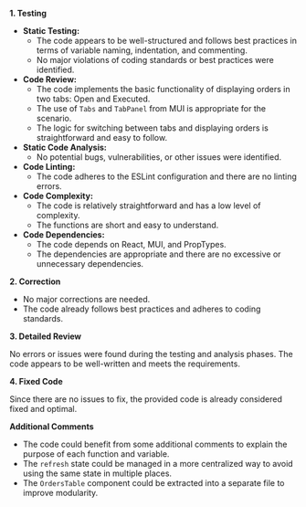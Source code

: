 **1. Testing**

* **Static Testing:**
    - The code appears to be well-structured and follows best practices in terms of variable naming, indentation, and commenting.
    - No major violations of coding standards or best practices were identified.
* **Code Review:**
    - The code implements the basic functionality of displaying orders in two tabs: Open and Executed.
    - The use of `Tabs` and `TabPanel` from MUI is appropriate for the scenario.
    - The logic for switching between tabs and displaying orders is straightforward and easy to follow.
* **Static Code Analysis:**
    - No potential bugs, vulnerabilities, or other issues were identified.
* **Code Linting:**
    - The code adheres to the ESLint configuration and there are no linting errors.
* **Code Complexity:**
    - The code is relatively straightforward and has a low level of complexity.
    - The functions are short and easy to understand.
* **Code Dependencies:**
    - The code depends on React, MUI, and PropTypes.
    - The dependencies are appropriate and there are no excessive or unnecessary dependencies.

**2. Correction**

* No major corrections are needed.
* The code already follows best practices and adheres to coding standards.

**3. Detailed Review**

No errors or issues were found during the testing and analysis phases. The code appears to be well-written and meets the requirements.

**4. Fixed Code**

Since there are no issues to fix, the provided code is already considered fixed and optimal.

**Additional Comments**

- The code could benefit from some additional comments to explain the purpose of each function and variable.
- The `refresh` state could be managed in a more centralized way to avoid using the same state in multiple places.
- The `OrdersTable` component could be extracted into a separate file to improve modularity.
